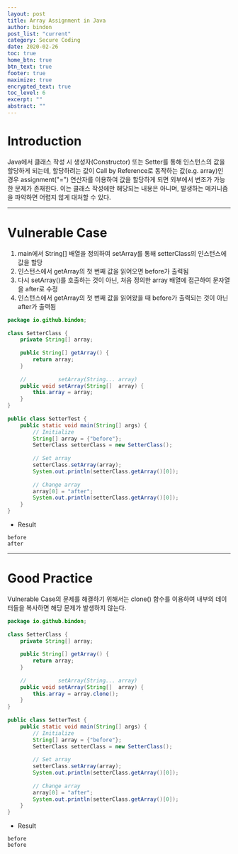 ```yaml
---
layout: post
title: Array Assignment in Java
author: bindon
post_list: "current"
category: Secure Coding
date: 2020-02-26
toc: true
home_btn: true
btn_text: true
footer: true
maximize: true
encrypted_text: true
toc_level: 6
excerpt: ""
abstract: ""
---
```


# Introduction

Java에서 클래스 작성 시 생성자(Constructor) 또는 Setter를 통해 인스턴스의 값을 할당하게 되는데, 할당하려는 값이 Call by Reference로 동작하는 값(e.g. array)인 경우 assignment("=") 연산자를 이용하여 값을 할당하게 되면 외부에서 변조가 가능한 문제가 존재한다.
이는 클래스 작성에만 해당되는 내용은 아니며, 발생하는 메커니즘을 파악하면 어렵지 않게 대처할 수 있다.

***

# Vulnerable Case

1. main에서 String[] 배열을 정의하여 setArray를 통해 setterClass의 인스턴스에 값을 할당
2. 인스턴스에서 getArray의 첫 번째 값을 읽어오면 before가 출력됨
3. 다시 setArray()를 호출하는 것이 아닌, 처음 정의한 array 배열에 접근하여 문자열을 after로 수정
4. 인스턴스에서 getArray의 첫 번째 값을 읽어왔을 때 before가 출력되는 것이 아닌 after가 출력됨

```java
package io.github.bindon;
 
class SetterClass {
    private String[] array;
     
    public String[] getArray() {
        return array;
    }
     
    //          setArray(String... array)
    public void setArray(String[]  array) {
        this.array = array;
    }
}
 
public class SetterTest {
    public static void main(String[] args) {
        // Initialize
        String[] array = {"before"};
        SetterClass setterClass = new SetterClass();
         
        // Set array
        setterClass.setArray(array);
        System.out.println(setterClass.getArray()[0]);
         
        // Change array
        array[0] = "after";
        System.out.println(setterClass.getArray()[0]);
    }
}
```

* Result

```
before
after
```

***

# Good Practice

Vulnerable Case의 문제를 해결하기 위해서는 clone() 함수를 이용하여 내부의 데이터들을 복사하면 해당 문제가 발생하지 않는다.

```java
package io.github.bindon;
 
class SetterClass {
    private String[] array;
     
    public String[] getArray() {
        return array;
    }
     
    //          setArray(String... array)
    public void setArray(String[]  array) {
        this.array = array.clone();
    }
}
 
public class SetterTest {
    public static void main(String[] args) {
        // Initialize
        String[] array = {"before"};
        SetterClass setterClass = new SetterClass();
         
        // Set array
        setterClass.setArray(array);
        System.out.println(setterClass.getArray()[0]);
         
        // Change array
        array[0] = "after";
        System.out.println(setterClass.getArray()[0]);
    }
}
```

* Result

```
before
before
```
